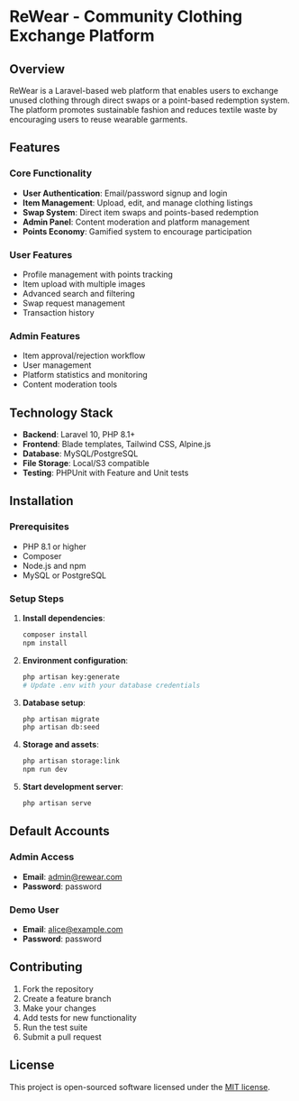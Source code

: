 # ReWear - Community Clothing Exchange Platform

## Overview
ReWear is a Laravel-based web platform that enables users to exchange unused clothing through direct swaps or a point-based redemption system. The platform promotes sustainable fashion and reduces textile waste by encouraging users to reuse wearable garments.

## Features

### Core Functionality
- **User Authentication**: Email/password signup and login
- **Item Management**: Upload, edit, and manage clothing listings
- **Swap System**: Direct item swaps and points-based redemption
- **Admin Panel**: Content moderation and platform management
- **Points Economy**: Gamified system to encourage participation

### User Features
- Profile management with points tracking
- Item upload with multiple images
- Advanced search and filtering
- Swap request management
- Transaction history

### Admin Features
- Item approval/rejection workflow
- User management
- Platform statistics and monitoring
- Content moderation tools

## Technology Stack
- **Backend**: Laravel 10, PHP 8.1+
- **Frontend**: Blade templates, Tailwind CSS, Alpine.js
- **Database**: MySQL/PostgreSQL
- **File Storage**: Local/S3 compatible
- **Testing**: PHPUnit with Feature and Unit tests

## Installation

### Prerequisites
- PHP 8.1 or higher
- Composer
- Node.js and npm
- MySQL or PostgreSQL

### Setup Steps

1. **Install dependencies**:
   ```bash
   composer install
   npm install
   ```

2. **Environment configuration**:
   ```bash
   php artisan key:generate
   # Update .env with your database credentials
   ```

3. **Database setup**:
   ```bash
   php artisan migrate
   php artisan db:seed
   ```

4. **Storage and assets**:
   ```bash
   php artisan storage:link
   npm run dev
   ```

5. **Start development server**:
   ```bash
   php artisan serve
   ```

## Default Accounts

### Admin Access
- **Email**: admin@rewear.com
- **Password**: password

### Demo User
- **Email**: alice@example.com
- **Password**: password

## Contributing

1. Fork the repository
2. Create a feature branch
3. Make your changes
4. Add tests for new functionality
5. Run the test suite
6. Submit a pull request

## License

This project is open-sourced software licensed under the [MIT license](LICENSE).
